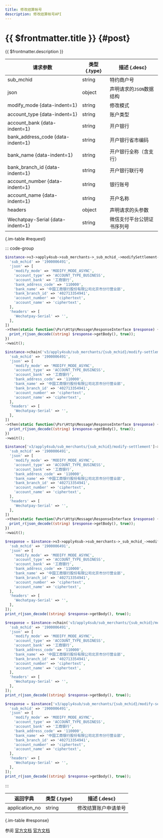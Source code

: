 ```yaml
---
title: 修改结算帐号
description: 修改结算帐号API
---
```


# {{ $frontmatter.title }} {#post}

{{ $frontmatter.description }}

| 请求参数 | 类型 {.type} | 描述 {.desc}
| --- | --- | ---
| sub_mchid | string | 特约商户号
| json | object | 声明请求的`JSON`数据结构
| modify_mode {data-indent=1} | string | 修改模式
| account_type {data-indent=1} | string | 账户类型
| account_bank {data-indent=1} | string | 开户银行
| bank_address_code {data-indent=1} | string | 开户银行省市编码
| bank_name {data-indent=1} | string | 开户银行全称（含支行）
| bank_branch_id {data-indent=1} | string | 开户银行联行号
| account_number {data-indent=1} | string | 银行账号
| account_name {data-indent=1} | string | 开户名称
| headers | object | 声明请求的头参数
| Wechatpay-Serial {data-indent=1} | string | 微信支付平台公钥证书序列号

{.im-table #request}

::: code-group

```php [异步纯链式]
$instance->v3->apply4sub->sub_merchants->_sub_mchid_->modifySettlement->postAsync([
  'sub_mchid' => '1900006491',
  'json' => [
    'modify_mode' => 'MODIFY_MODE_ASYNC',
    'account_type' => 'ACCOUNT_TYPE_BUSINESS',
    'account_bank' => '工商银行',
    'bank_address_code' => '110000',
    'bank_name' => '中国工商银行股份有限公司北京市分行营业部',
    'bank_branch_id' => '402713354941',
    'account_number' => 'ciphertext',
    'account_name' => 'ciphertext',
  ],
  'headers' => [
    'Wechatpay-Serial' => '',
  ],
])
->then(static function(\Psr\Http\Message\ResponseInterface $response) {
  print_r(json_decode((string) $response->getBody(), true));
})
->wait();
```

```php [异步声明式]
$instance->chain('v3/apply4sub/sub_merchants/{sub_mchid}/modify-settlement')->postAsync([
  'sub_mchid' => '1900006491',
  'json' => [
    'modify_mode' => 'MODIFY_MODE_ASYNC',
    'account_type' => 'ACCOUNT_TYPE_BUSINESS',
    'account_bank' => '工商银行',
    'bank_address_code' => '110000',
    'bank_name' => '中国工商银行股份有限公司北京市分行营业部',
    'bank_branch_id' => '402713354941',
    'account_number' => 'ciphertext',
    'account_name' => 'ciphertext',
  ],
  'headers' => [
    'Wechatpay-Serial' => '',
  ],
])
->then(static function(\Psr\Http\Message\ResponseInterface $response) {
  print_r(json_decode((string) $response->getBody(), true));
})
->wait();
```

```php [异步属性式]
$instance['v3/apply4sub/sub_merchants/{sub_mchid}/modify-settlement']->postAsync([
  'sub_mchid' => '1900006491',
  'json' => [
    'modify_mode' => 'MODIFY_MODE_ASYNC',
    'account_type' => 'ACCOUNT_TYPE_BUSINESS',
    'account_bank' => '工商银行',
    'bank_address_code' => '110000',
    'bank_name' => '中国工商银行股份有限公司北京市分行营业部',
    'bank_branch_id' => '402713354941',
    'account_number' => 'ciphertext',
    'account_name' => 'ciphertext',
  ],
  'headers' => [
    'Wechatpay-Serial' => '',
  ],
])
->then(static function(\Psr\Http\Message\ResponseInterface $response) {
  print_r(json_decode((string) $response->getBody(), true));
})
->wait();
```

```php [同步纯链式]
$response = $instance->v3->apply4sub->sub_merchants->_sub_mchid_->modifySettlement->post([
  'sub_mchid' => '1900006491',
  'json' => [
    'modify_mode' => 'MODIFY_MODE_ASYNC',
    'account_type' => 'ACCOUNT_TYPE_BUSINESS',
    'account_bank' => '工商银行',
    'bank_address_code' => '110000',
    'bank_name' => '中国工商银行股份有限公司北京市分行营业部',
    'bank_branch_id' => '402713354941',
    'account_number' => 'ciphertext',
    'account_name' => 'ciphertext',
  ],
  'headers' => [
    'Wechatpay-Serial' => '',
  ],
]);
print_r(json_decode((string) $response->getBody(), true));
```

```php [同步声明式]
$response = $instance->chain('v3/apply4sub/sub_merchants/{sub_mchid}/modify-settlement')->post([
  'sub_mchid' => '1900006491',
  'json' => [
    'modify_mode' => 'MODIFY_MODE_ASYNC',
    'account_type' => 'ACCOUNT_TYPE_BUSINESS',
    'account_bank' => '工商银行',
    'bank_address_code' => '110000',
    'bank_name' => '中国工商银行股份有限公司北京市分行营业部',
    'bank_branch_id' => '402713354941',
    'account_number' => 'ciphertext',
    'account_name' => 'ciphertext',
  ],
  'headers' => [
    'Wechatpay-Serial' => '',
  ],
]);
print_r(json_decode((string) $response->getBody(), true));
```

```php [同步属性式]
$response = $instance['v3/apply4sub/sub_merchants/{sub_mchid}/modify-settlement']->post([
  'sub_mchid' => '1900006491',
  'json' => [
    'modify_mode' => 'MODIFY_MODE_ASYNC',
    'account_type' => 'ACCOUNT_TYPE_BUSINESS',
    'account_bank' => '工商银行',
    'bank_address_code' => '110000',
    'bank_name' => '中国工商银行股份有限公司北京市分行营业部',
    'bank_branch_id' => '402713354941',
    'account_number' => 'ciphertext',
    'account_name' => 'ciphertext',
  ],
  'headers' => [
    'Wechatpay-Serial' => '',
  ],
]);
print_r(json_decode((string) $response->getBody(), true));
```

:::

| 返回字典 | 类型 {.type} | 描述 {.desc}
| --- | --- | ---
| application_no | string | 修改结算账户申请单号

{.im-table #response}

参阅 [官方文档](https://pay.weixin.qq.com/wiki/doc/apiv3/wxpay/tool/applyment4sub/chapter3_3.shtml) [官方文档](https://pay.weixin.qq.com/docs/partner/apis/ecommerce-merchant-application/modify-settlement.html)
